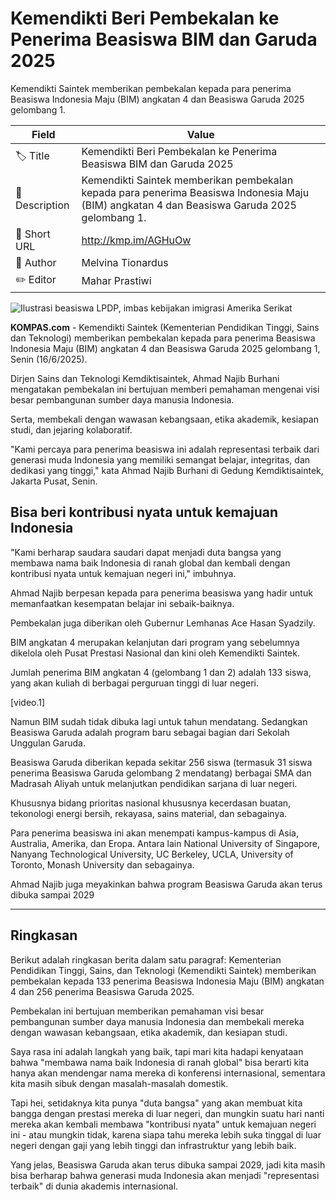 # Kemendikti Beri Pembekalan ke Penerima Beasiswa BIM dan Garuda 2025

Kemendikti Saintek memberikan pembekalan kepada para penerima Beasiswa Indonesia Maju (BIM) angkatan 4 dan Beasiswa Garuda 2025 gelombang 1.

| Field         | Value                                                       |
|---------------|-------------------------------------------------------------|
| 🏷️ Title       | Kemendikti Beri Pembekalan ke Penerima Beasiswa BIM dan Garuda 2025 |
| 📝 Description | Kemendikti Saintek memberikan pembekalan kepada para penerima Beasiswa Indonesia Maju (BIM) angkatan 4 dan Beasiswa Garuda 2025 gelombang 1. |
| 🔗 Short URL   | http://kmp.im/AGHuOw |
| 👤 Author      | Melvina Tionardus |
| ✏️ Editor      | Mahar Prastiwi |

![Ilustrasi beasiswa LPDP, imbas kebijakan imigrasi Amerika Serikat](https://asset.kompas.com/crops/DyUuAU2plEOoYLq1m7lOwKOTRGk=/0x0:612x408/750x500/data/photo/2024/01/17/65a7832a62e93.jpeg)

**KOMPAS.com** - Kemendikti Saintek (Kementerian Pendidikan Tinggi, Sains dan Teknologi) memberikan pembekalan kepada para penerima Beasiswa Indonesia Maju (BIM) angkatan 4 dan Beasiswa Garuda 2025 gelombang 1, Senin (16/6/2025).

Dirjen Sains dan Teknologi Kemdiktisaintek, Ahmad Najib Burhani mengatakan pembekalan ini bertujuan memberi pemahaman mengenai visi besar pembangunan sumber daya manusia Indonesia.

Serta, membekali dengan wawasan kebangsaan, etika akademik, kesiapan studi, dan jejaring kolaboratif.

\"Kami percaya para penerima beasiswa ini adalah representasi terbaik dari generasi muda Indonesia yang memiliki semangat belajar, integritas, dan dedikasi yang tinggi,\" kata Ahmad Najib Burhani di Gedung Kemdiktisaintek, Jakarta Pusat, Senin.

## Bisa beri kontribusi nyata untuk kemajuan Indonesia

\"Kami berharap saudara saudari dapat menjadi duta bangsa yang membawa nama baik Indonesia di ranah global dan kembali dengan kontribusi nyata untuk kemajuan negeri ini,\" imbuhnya.

Ahmad Najib berpesan kepada para penerima beasiswa yang hadir untuk memanfaatkan kesempatan belajar ini sebaik-baiknya.

Pembekalan juga diberikan oleh Gubernur Lemhanas Ace Hasan Syadzily.

BIM angkatan 4 merupakan kelanjutan dari program yang sebelumnya dikelola oleh Pusat Prestasi Nasional dan kini oleh Kemendikti Saintek.

Jumlah penerima BIM angkatan 4 (gelombang 1 dan 2) adalah 133 siswa, yang akan kuliah di berbagai perguruan tinggi di luar negeri.

\[video.1\]

Namun BIM sudah tidak dibuka lagi untuk tahun mendatang. Sedangkan Beasiswa Garuda adalah program baru sebagai bagian dari Sekolah Unggulan Garuda.

Beasiswa Garuda diberikan kepada sekitar 256 siswa (termasuk 31 siswa penerima Beasiswa Garuda gelombang 2 mendatang) berbagai SMA dan Madrasah Aliyah untuk melanjutkan pendidikan sarjana di luar negeri.

Khususnya bidang prioritas nasional khususnya kecerdasan buatan, tekonologi energi bersih, rekayasa, sains material, dan sebagainya.

Para penerima beasiswa ini akan menempati kampus-kampus di Asia, Australia, Amerika, dan Eropa. Antara lain National University of Singapore, Nanyang Technological University, UC Berkeley, UCLA, University of Toronto, Monash University dan sebagainya.

Ahmad Najib juga meyakinkan bahwa program Beasiswa Garuda akan terus dibuka sampai 2029

---
## Ringkasan

Berikut adalah ringkasan berita dalam satu paragraf: Kementerian Pendidikan Tinggi, Sains, dan Teknologi (Kemendikti Saintek) memberikan pembekalan kepada 133 penerima Beasiswa Indonesia Maju (BIM) angkatan 4 dan 256 penerima Beasiswa Garuda 2025.

 Pembekalan ini bertujuan memberikan pemahaman visi besar pembangunan sumber daya manusia Indonesia dan membekali mereka dengan wawasan kebangsaan, etika akademik, dan kesiapan studi.



Saya rasa ini adalah langkah yang baik, tapi mari kita hadapi kenyataan bahwa "membawa nama baik Indonesia di ranah global" bisa berarti kita hanya akan mendengar nama mereka di konferensi internasional, sementara kita masih sibuk dengan masalah-masalah domestik.

 Tapi hei, setidaknya kita punya "duta bangsa" yang akan membuat kita bangga dengan prestasi mereka di luar negeri, dan mungkin suatu hari nanti mereka akan kembali membawa "kontribusi nyata" untuk kemajuan negeri ini - atau mungkin tidak, karena siapa tahu mereka lebih suka tinggal di luar negeri dengan gaji yang lebih tinggi dan infrastruktur yang lebih baik.

 Yang jelas, Beasiswa Garuda akan terus dibuka sampai 2029, jadi kita masih bisa berharap bahwa generasi muda Indonesia akan menjadi "representasi terbaik" di dunia akademis internasional.
